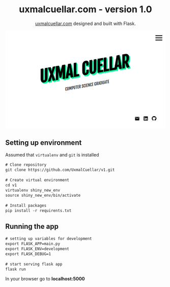 <h1 align="center">
  uxmalcuellar.com - version 1.0
</h1>
<p align="center">
  <a href="https://uxmalcuellar.com" target="_blank">uxmalcuellar.com</a> designed and built with Flask.
</p>

![home](https://github.com/UxmalCuellar/v1/blob/master/static/images/homepage.png)

## Setting up environment

Assumed that `virtualenv` and `git` is installed
```
# Clone repository
git clone https://github.com/UxmalCuellar/v1.git

# Create virtual environment
cd v1
virtualenv shiny_new_env 
source shiny_new_env/bin/activate

# Install packages
pip install -r requirents.txt
```

## Running the app 

```
# setting up variables for development
export FLASK_APP=main.py
export FLASK_ENV=development
export FLASK_DEBUG=1

# start serving flask app
flask run
```
In your browser go to **localhost:5000**
